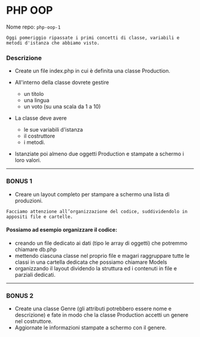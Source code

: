 # PHP OOP

Nome repo: `php-oop-1`

```
Oggi pomeriggio ripassate i primi concetti di classe, variabili e metodi d'istanza che abbiamo visto.
```

### Descrizione

- Create un file index.php in cui è definita una classe Production.

- All'interno della classe dovrete gestire

  - un titolo
  - una lingua
  - un voto (su una scala da 1 a 10)

- La classe deve avere

  - le sue variabili d'istanza
  - il costruttore
  - i metodi.

- Istanziate poi almeno due oggetti Production e stampate a schermo i loro valori.
<hr>

### BONUS 1

- Creare un layout completo per stampare a schermo una lista di produzioni.

```
Facciamo attenzione all’organizzazione del codice, suddividendolo in appositi file e cartelle.
```

#### Possiamo ad esempio organizzare il codice:

- creando un file dedicato ai dati (tipo le array di oggetti) che potremmo chiamare db.php
- mettendo ciascuna classe nel proprio file e magari raggruppare tutte le classi in una cartella dedicata che possiamo chiamare Models
- organizzando il layout dividendo la struttura ed i contenuti in file e parziali dedicati.
<hr>

### BONUS 2

- Create una classe Genre (gli attributi potrebbero essere nome e descrizione) e fate in modo che la classe Production accetti un genere nel costruttore.
- Aggiornate le informazioni stampate a schermo con il genere.
